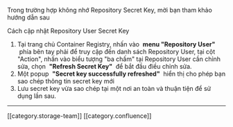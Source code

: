 Trong trường hợp không nhớ Repository Secret Key, mời bạn tham khảo hướng dẫn sau

Cách cập nhật Repository User Secret Key
1. Tại trang chủ Container Registry, nhấn vào  **menu "Repository User"**  phía bên tay phải để truy cập đến danh sách Repository User, tại cột "Action", nhấn vào biểu tượng "ba chấm" tại Repository User cần chỉnh sửa, chọn  **"Refresh Secret Key"**  để bắt đầu điều chỉnh sửa.
1. Một popup  **"Secret key successfully refreshed"**  hiển thị cho phép bạn sao chép thông tin secret key mới
1. Lưu secret key vừa sao chép tại một nơi an toàn và thuận tiện để sử dụng lần sau.



*****

[[category.storage-team]] 
[[category.confluence]] 
